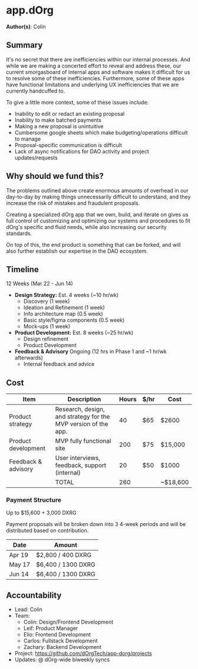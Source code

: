 # app.dOrg 

**Author(s)**: Colin

## Summary

It's no secret that there are inefficiencies within our internal processes. And while we are making a concerted effort to reveal and address these, our current smorgasboard of internal apps and software makes it difficult for us to resolve some of these inefficiencies. Furthermore, some of these apps have functional limitations and underlying UX inefficiencies that we are currently handcuffed to.

To give a little more context, some of these issues include:
- Inability to edit or redact an existing proposal
- Inability to make batched payments
- Making a new proposal is unintuitive
- Cumbersome google sheets which make budgeting/operations difficult to manage
- Proposal-specific communication is difficult
- Lack of async notifications for DAO activity and project updates/requests


## Why should we fund this?

The problems outlined above create enormous amounts of overhead in our day-to-day by making things unnecessarily difficult to understand, and they increase the risk of mistakes and fraudulent proposals.

Creating a specialized dOrg app that we own, build, and iterate on gives us full control of customizing and optimizing our systems and procedures to fit dOrg's specific and fluid needs, while also increasing our security standards.

On top of this, the end product is something that can be forked, and will also further establish our expertise in the DAO ecosystem.

## Timeline

12 Weeks (Mar 22 - Jun 14)

- **Design Strategy:** Est. 4 weeks (~10 hr/wk)
    - Discovery (1 week)
    - Ideation and Refinement (1 week)
    - Info architecture map (0.5 week)
    - Basic style/figma components (0.5 week)
    - Mock-ups (1 week)
- **Product Development:** Est. 8 weeks (~25 hr/wk)
    - Design refinement
    - Product Development
- **Feedback & Advisory** Ongoing (12 hrs in Phase 1 and ~1 hr/wk afterwards)
    - Internal feedback and advice

## Cost

| Item | Description | Hours | $/hr |Cost |
|-|-|-|-|-|
| Product strategy | Research, design, and strategy for the MVP version of the app. | 40 | $65 | $2600 |
| Product development | MVP fully functional site | 200 | $75 | $15,000 |
| Feedback & advisory | User interviews, feedback, support (internal) | 20 | $50 | $1000 |
| | TOTAL | 260 | | ~$18,600 |

### Payment Structure

Up to $15,600 + 3,000 DXRG

Payment proposals will be broken down into 3 4-week periods and will be distributed based on contribution.

| Date | Amount |
|-|-|
| Apr 19 | $2,800 / 400 DXRG |
| May 17 | $6,400 / 1300 DXRG |
| Jun 14 | $6,400 / 1300 DXRG |

## Accountability
- Lead: Colin
- Team:
  - Colin: Design/Frontend Development
  - Leif: Product Manager
  - Elio: Frontend Development
  - Carlos: Fullstack Development
  - Zachary: Backend Development
- Project: https://github.com/dOrgTech/app-dorg/projects
- Updates: @ dOrg-wide biweekly syncs
